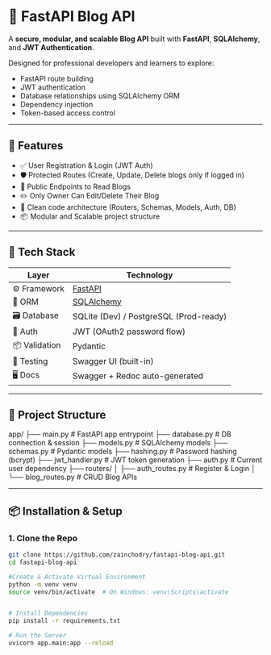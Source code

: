 # 📝 FastAPI Blog API

A **secure, modular, and scalable Blog API** built with **FastAPI**, **SQLAlchemy**, and **JWT Authentication**.

Designed for professional developers and learners to explore:
- FastAPI route building
- JWT authentication
- Database relationships using SQLAlchemy ORM
- Dependency injection
- Token-based access control

---

## 🚀 Features

- ✅ User Registration & Login (JWT Auth)
- 🛡️ Protected Routes (Create, Update, Delete blogs only if logged in)
- 📄 Public Endpoints to Read Blogs
- ✏️ Only Owner Can Edit/Delete Their Blog
- 🧠 Clean code architecture (Routers, Schemas, Models, Auth, DB)
- 📦 Modular and Scalable project structure

---

## 🧪 Tech Stack

| Layer         | Technology             |
|---------------|------------------------|
| ⚙️ Framework  | [FastAPI](https://fastapi.tiangolo.com) |
| 🧠 ORM        | [SQLAlchemy](https://www.sqlalchemy.org/) |
| 🗃️ Database   | SQLite (Dev) / PostgreSQL (Prod-ready) |
| 🔐 Auth       | JWT (OAuth2 password flow) |
| 📦 Validation | Pydantic |
| 🧪 Testing    | Swagger UI (built-in) |
| 🖥️ Docs       | Swagger + Redoc auto-generated |

---

## 📁 Project Structure

app/
├── main.py # FastAPI app entrypoint
├── database.py # DB connection & session
├── models.py # SQLAlchemy models
├── schemas.py # Pydantic models
├── hashing.py # Password hashing (bcrypt)
├── jwt_handler.py # JWT token generation
├── auth.py # Current user dependency
├── routers/
│ ├── auth_routes.py # Register & Login
│ └── blog_routes.py # CRUD Blog APIs



---

## 📦 Installation & Setup

### 1. Clone the Repo

```bash
git clone https://github.com/zainchodry/fastapi-blog-api.git
cd fastapi-blog-api

#Create & Activate Virtual Environment
python -m venv venv
source venv/bin/activate  # On Windows: venv\Scripts\activate


# Install Dependencies
pip install -r requirements.txt

# Run the Server
uvicorn app.main:app --reload

